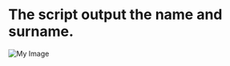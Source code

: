 # The script output the name and surname.
![My Image](https://github.com/Smagicom/TechOrda/blob/main/git/4%20branch/jusan-logo.png)